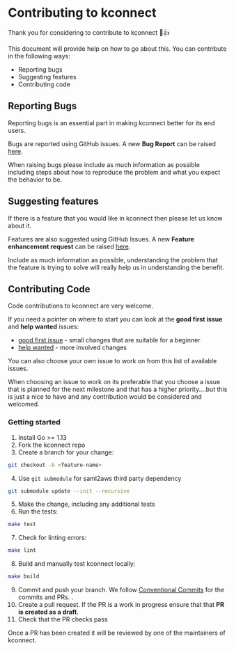 # Contributing to kconnect

Thank you for considering to contribute to kconnect 🎉👍

This document will provide help on how to go about this. You can contribute in the following ways:

* Reporting bugs
* Suggesting features
* Contributing code

## Reporting Bugs

Reporting bugs is an essential part in making kconnect better for its end users.

Bugs are reported using GitHub issues. A new **Bug Report** can be raised [here](https://github.com/fidelity/kconnect/issues/new?assignees=&labels=kind%2Fbug&template=bug_report.md&title=).

When raising bugs please include as much information as possible including steps about how to reproduce the problem and what you expect the behavior to be.

## Suggesting features

If there is a feature that you would like in kconnect then please let us know about it.

Features are also suggested using GitHub Issues. A new **Feature enhancement request** can be raised [here](https://github.com/fidelity/kconnect/issues/new?labels=kind%2Ffeature&template=feature_request.md&title=).

Include as much information as possible, understanding the problem that the feature is trying to solve will really help us in understanding the benefit.

## Contributing Code

Code contributions to kconnect are very welcome.

If you need a pointer on where to start you can look at the **good first issue** and **help wanted** issues:

* [good first issue](https://github.com/fidelity/kconnect/issues?q=is%3Aissue+is%3Aopen+label%3A%22good+first+issue%22) - small changes that are suitable for a beginner
* [help wanted](https://github.com/fidelity/kconnect/issues?q=is%3Aissue+is%3Aopen+label%3A%22help+wanted%22) - more involved changes

You can also choose your own issue to work on from this list of available issues.

When choosing an issue to work on its preferable that you choose a issue that is planned for the next milestone and that has a higher priority....but this is just a nice to have and any contribution would be considered and welcomed.

### Getting started

1. Install Go >= 1.13
2. Fork the kconnect repo
3. Create a branch for your change:

```bash
git checkout -b <feature-name>
```

4. Use `git submodule` for saml2aws third party dependency

```bash
git submodule update --init --recursive
```

5. Make the change, including any additional tests
6. Run the tests:

```bash
make test
```

7. Check for linting errors:

```bash
make lint
```

8. Build and manually test kconnect locally:

```bash
make build
```

9. Commit and push your branch. We follow [Conventional Commits](https://www.conventionalcommits.org/en/v1.0.0/) for the commits and PRs. .
10. Create a pull request. If the PR is a work in progress ensure that that **PR is created as a draft**.
11. Check that the PR checks pass

Once a PR has been created it will be reviewed by one of the maintainers of kconnect.
